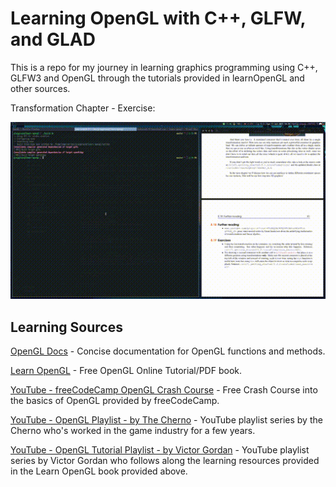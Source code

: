 # Learning OpenGL with C++, GLFW, and GLAD

This is a repo for my journey in learning graphics programming using C++, GLFW3 and OpenGL through the tutorials provided in learnOpenGL and other sources.

Transformation Chapter - Exercise:

![Transforming then Scaling vs Rotating vs Transforming](images/scaling.gif)

## Learning Sources

[OpenGL Docs](https://docs.gl/) - Concise documentation for OpenGL functions and methods.

[Learn OpenGL](https://learnopengl.com/) - Free OpenGL Online Tutorial/PDF book.

[YouTube - freeCodeCamp OpenGL Crash Course](https://www.youtube.com/watch?v=45MIykWJ-C4&t) - Free Crash Course into
the basics of OpenGL provided by freeCodeCamp.

[YouTube - OpenGL Playlist - by The Cherno](https://www.youtube.com/playlist?list=PLlrATfBNZ98foTJPJ_Ev03o2oq3-GGOS2) - YouTube playlist series by the Cherno who's worked in the game industry for a few years.

[YouTube - OpenGL Tutorial Playlist - by Victor Gordan](https://www.youtube.com/playlist?list=PLPaoO-vpZnumdcb4tZc4x5Q-v7CkrQ6M-) - YouTube playlist series by Victor Gordan who follows along the learning resources provided in the Learn OpenGL book provided
above.
